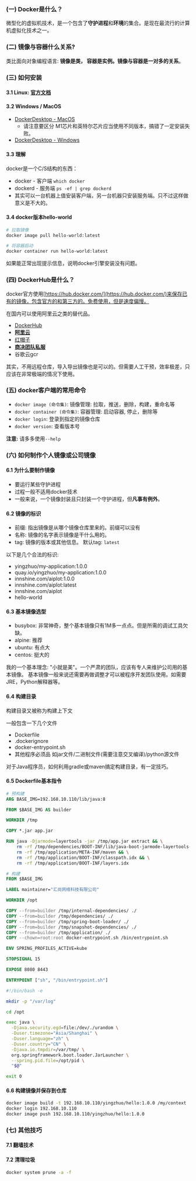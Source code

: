 ### (一) Docker是什么？

微型化的虚拟机技术，是一个包含了**守护进程**和**环境**的集合。是现在最流行的计算机虚拟化技术之一。

### (二) 镜像与容器什么关系?

类比面向对象编程语言: **镜像是类， 容器是实例。镜像与容器是一对多的关系**。

### (三) 如何安装

#### 3.1 Linux: [官方文档](https://docs.docker.com/engine/install/)

#### 3.2 Windows / MacOS
* [DockerDesktop - MacOS](https://docs.docker.com/desktop/mac/install/)
    * 请注意要区分 M1芯片和英特尔芯片应当使用不同版本，搞错了一定安装失败。
* [DockerDesktop - Windows](https://docs.docker.com/desktop/windows/install/)

#### 3.3 理解

docker是一个C/S结构的东西：

* docker - 客户端 `which docker`
* dockerd - 服务端 `ps -ef | grep dockerd`
* 其实可以一台机器上值安装客户端，另一台机器只安装服务端。只不过这样做意义是不大的。

#### 3.4 docker版本hello-world

```bash
# 拉取镜像
docker image pull hello-world:latest

# 将容器启动
docker container run hello-world:latest
```

如果能正常出现提示信息，说明docker引擎安装没有问题。

### (四) DockerHub是什么？

docker官方使用[https://hub.docker.com/](https://hub.docker.com/)来保存已有的镜像，包含官方的和第三方的。免费使用，但是速度偏慢。

在国内可以使用阿里云之类的替代品。

* [DockerHub](https://hub.docker.com/)
* [**阿里云**](https://cr.console.aliyun.com/#/repositories)
* [红帽子](https://quay.io/)
* [**商决团队私服**](https://192.168.10.110/)
* 谷歌云gcr

其实，不用远程仓库，导入导出镜像也是可以的。但需要人工干预，效率极差，只应该在非常极端的情况下使用。

### (五) docker客户端的常用命令

* `docker image (命令集)`: 镜像管理: 拉取，推送，删除，构建，重命名等
* `docker container (命令集)`: 容器管理: 启动容器, 停止，删除等
* `docker login`: 登录到指定的镜像仓库
* `docker version`:  查看版本号

**注意:** 请多多使用`--help`

### (六) 如何制作个人镜像或公司镜像

#### 6.1 为什么要制作镜像

* 要运行某些守护进程
* 过程一般不适用docker技术
* 一般来说，一个镜像封装且只封装一个守护进程，但**凡事有例外**。

#### 6.2 镜像的标识

* 前缀: 指出镜像是从哪个镜像仓库里来的。前缀可以没有
* 名称: 镜像的名字表示镜像是干什么用的。
* tag: 镜像的版本或其他信息。 默认tag: `latest`

以下是几个合法的标识:

* yingzhuo/my-application:1.0.0
* quay.io/yingzhuo/my-application:1.0.0
* innshine.com/aiplot:1.0.0
* innshine.com/aiplot:latest
* innshine.com/aiplot
* hello-world

#### 6.3 基本镜像选型

* busybox: 非常神奇，整个基本镜像只有1M多一点点。但是所需的调试工具欠缺。
* alpine: 推荐
* ubuntu: 有点大
* centos: 挺大的

我的一个基本理念: "小就是美"。一个严肃的团队，应该有专人来维护公司用的基本镜像。
基本镜像一般来说还需要再做调整才可以被程序开发团队使用。如需要JRE，Python解释器等。

#### 6.4 构建目录

构建目录又被称为构建上下文

一般包含一下几个文件

* Dockerfile
* .dockerignore
* docker-entrypoint.sh
* 其他程序必须品 如jar文件/二进制文件(需要注意交叉编译)/python源文件

对于Java程序员，如何利用gradle或maven搞定构建目录，有一定技巧。

#### 6.5 Dockerfile基本指令

```Dockerfile
# 预构建
ARG BASE_IMG=192.168.10.110/lib/java:8

FROM $BASE_IMG AS builder

WORKDIR /tmp

COPY *.jar app.jar

RUN java -Djarmode=layertools -jar /tmp/app.jar extract && \
    rm -rf /tmp/dependencies/BOOT-INF/lib/java-boot-jarmode-layertools-*.jar && \
    rm -rf /tmp/application/META-INF/maven && \
    rm -rf /tmp/application/BOOT-INF/classpath.idx && \
    rm -rf /tmp/application/BOOT-INF/layers.idx

# 构建
FROM $BASE_IMG

LABEL maintainer="汇尚网络科技有限公司"

WORKDIR /opt

COPY --from=builder /tmp/internal-dependencies/ ./
COPY --from=builder /tmp/dependencies/ ./
COPY --from=builder /tmp/spring-boot-loader/ ./
COPY --from=builder /tmp/snapshot-dependencies/ ./
COPY --from=builder /tmp/application/ ./
COPY --chown=root:root docker-entrypoint.sh /bin/entrypoint.sh

ENV SPRING_PROFILES_ACTIVE=kube

STOPSIGNAL 15

EXPOSE 8080 8443

ENTRYPOINT ["sh", "/bin/entrypoint.sh"]
```

```bash
#!/bin/bash -e

mkdir -p "/var/log"

cd /opt

exec java \
  -Djava.security.egd=file:/dev/./urandom \
  -Duser.timezone="Asia/Shanghai" \
  -Duser.language="zh" \
  -Duser.country="CN" \
  -Djava.io.tmpdir=/var/tmp/ \
  org.springframework.boot.loader.JarLauncher \
  --spring.pid.file=/opt/pid \
  "$@"

exit 0
```

#### 6.6 构建镜像并保存到仓库

```bash
docker image build -t 192.168.10.110/yingzhuo/hello:1.0.0 /my/context
docker login 192.168.10.110
docker image push 192.168.10.110/yingzhuo/hello:1.0.0
```

### (七) 其他技巧

#### 7.1 翻墙技术

#### 7.2 清理垃圾

```bash
docker system prune -a -f
```